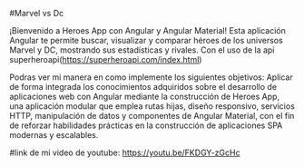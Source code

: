 #Marvel vs Dc

¡Bienvenido a Heroes App con Angular y Angular Material!
Esta aplicación Angular te permite buscar, visualizar y comparar héroes de los universos Marvel y DC, mostrando sus estadísticas y rivales. Con el uso de la api superheroapi(https://superheroapi.com/index.html)

Podras ver mi manera en como implemente los siguientes objetivos: Aplicar de forma integrada los conocimientos adquiridos sobre el desarrollo de aplicaciones web con Angular mediante la construcción de Heroes App, 
una aplicación modular que emplea rutas hijas, diseño responsivo, servicios HTTP, manipulación de datos y componentes de Angular Material, con el fin de reforzar habilidades prácticas en la construcción de aplicaciones 
SPA modernas y escalables.


#link de mi video de youtube: https://youtu.be/FKDGY-zGcHc
